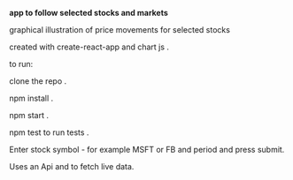 **app to follow selected stocks and markets**

graphical illustration of price movements for selected stocks

created with create-react-app and chart js . 

to run:  

clone the repo . 

npm install . 

npm start . 

npm test to run tests . 

  
Enter stock symbol - for example MSFT or FB and period and press submit.  

Uses an Api and to fetch live data.  

